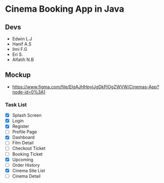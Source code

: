 # Cinema Booking App in Java

## Devs
- Edwin L.J
- Hanif A.S
- Ilmi F.G
- Eri S.
- Alfatih N.B

## Mockup
- https://www.figma.com/file/EIgAJHHpyIJgDkPIOgZWVW/Cinemas-App?node-id=0%3A1

### Task List

- [x] Splash Screen
- [x] Login
- [x] Register
- [ ] Profile Page
- [x] Dashboard
- [ ] Film Detail
- [ ] Checkout Ticket
- [ ] Booking Ticket
- [x] Upcoming
- [ ] Order History
- [x] Cinema Site List
- [ ] Cinema Detail

